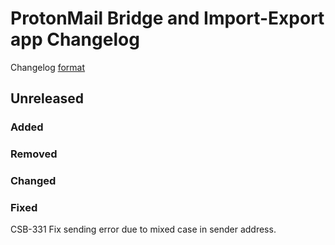 # ProtonMail Bridge and Import-Export app Changelog

Changelog [format](http://keepachangelog.com/en/1.0.0/)

## Unreleased

### Added

### Removed

### Changed

### Fixed
CSB-331 Fix sending error due to mixed case in sender address.
